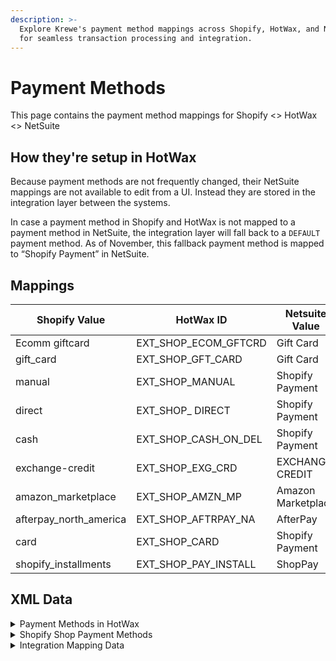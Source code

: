 ```yaml
---
description: >-
  Explore Krewe's payment method mappings across Shopify, HotWax, and NetSuite
  for seamless transaction processing and integration.
---
```


# Payment Methods

This page contains the payment method mappings for Shopify <> HotWax <> NetSuite

## How they're setup in HotWax

Because payment methods are not frequently changed, their NetSuite mappings are not available to edit from a UI. Instead they are stored in the integration layer between the systems.

In case a payment method in Shopify and HotWax is not mapped to a payment method in NetSuite, the integration layer will fall back to a `DEFAULT` payment method. As of November, this fallback payment method is mapped to “Shopify Payment” in NetSuite.

## Mappings

| Shopify Value            | HotWax ID                | Netsuite Value     |
| ------------------------ | ------------------------ | ------------------ |
| Ecomm giftcard           | EXT\_SHOP\_ECOM\_GFTCRD  | Gift Card          |
| gift\_card               | EXT\_SHOP\_GFT\_CARD     | Gift Card          |
| manual                   | EXT\_SHOP\_MANUAL        | Shopify Payment    |
| direct                   | EXT\_SHOP\_ DIRECT       | Shopify Payment    |
| cash                     | EXT\_SHOP\_CASH\_ON\_DEL | Shopify Payment    |
| exchange-credit          | EXT\_SHOP\_EXG\_CRD      | EXCHANGE CREDIT    |
| amazon\_marketplace      | EXT\_SHOP\_AMZN\_MP      | Amazon Marketplace |
| afterpay\_north\_america | EXT\_SHOP\_AFTRPAY\_NA   | AfterPay           |
| card                     | EXT\_SHOP\_CARD          | Shopify Payment    |
| shopify\_installments    | EXT\_SHOP\_PAY\_INSTALL  | ShopPay            |

## XML Data

<details>

<summary>Payment Methods in HotWax</summary>

```xml
<PaymentMethodType description="Ext Ecomm giftcard" paymentMethodTypeId="EXT_SHOP_ECOM_GFTCRD"/>
<PaymentMethodType description="Ext Gift Card" paymentMethodTypeId="EXT_SHOP_GFT_CARD"/>
<PaymentMethodType description="Ext manual" paymentMethodTypeId="EXT_SHOP_MANUAL"/>
<PaymentMethodType description="Ext direct" paymentMethodTypeId="EXT_SHOP_DIRECT"/>
<PaymentMethodType description="Ext exchange-credit" paymentMethodTypeId="EXT_SHOP_EXG_CRD"/>
<PaymentMethodType description="Ext amazon_marketplace" paymentMethodTypeId="EXT_SHOP_AMZN_MP"/>
<PaymentMethodType description="Ext card" paymentMethodTypeId="EXT_SHOP_CARD"/>
```

</details>

<details>

<summary>Shopify Shop Payment Methods</summary>

```xml
<ShopifyShopTypeMapping mappedKey="amazon_marketplace" mappedTypeId="SHOPIFY_PAYMENT_TYPE" mappedValue="EXT_SHOP_AMZN_MP" shopId="SHOP"/>
<ShopifyShopTypeMapping mappedKey="afterpay_north_america" mappedTypeId="SHOPIFY_PAYMENT_TYPE" mappedValue="EXT_SHOP_AFTRPAY_NA" shopId="SHOP"/>
<ShopifyShopTypeMapping mappedKey="card" mappedTypeId="SHOPIFY_PAYMENT_TYPE" mappedValue="EXT_SHOP_CARD" shopId="SHOP"/>
<ShopifyShopTypeMapping mappedKey="cash" mappedTypeId="SHOPIFY_PAYMENT_TYPE" mappedValue="EXT_SHOP_CASH_ON_DEL" shopId="SHOP"/>
<ShopifyShopTypeMapping mappedKey="direct" mappedTypeId="SHOPIFY_PAYMENT_TYPE" mappedValue="EXT_SHOP_DIRECT" shopId="SHOP"/>
<ShopifyShopTypeMapping mappedKey="Ecomm giftcard" mappedTypeId="SHOPIFY_PAYMENT_TYPE" mappedValue="EXT_SHOP_ECOM_GFTCRD" shopId="SHOP"/>
<ShopifyShopTypeMapping mappedKey="exchange-credit" mappedTypeId="SHOPIFY_PAYMENT_TYPE" mappedValue="EXT_SHOP_EXG_CRD" shopId="SHOP"/>
<ShopifyShopTypeMapping mappedKey="gift_card" mappedTypeId="SHOPIFY_PAYMENT_TYPE" mappedValue="EXT_SHOP_GFT_CARD" shopId="SHOP"/>
<ShopifyShopTypeMapping mappedKey="manual" mappedTypeId="SHOPIFY_PAYMENT_TYPE" mappedValue="EXT_SHOP_MANUAL" shopId="SHOP"/>
<ShopifyShopTypeMapping mappedKey="shopify_installments" mappedTypeId="SHOPIFY_PAYMENT_TYPE" mappedValue="EXT_SHOP_PAY_INSTALL" shopId="SHOP"/>
```

</details>

<details>

<summary>Integration Mapping Data</summary>

```xml
<IntegrationTypeMapping integrationTypeId="NETSUITE_PMT_MTHD" mappingKey="EXT_SHOP_ECOM_GFTCRD" mappingValue="13" description="Gift Card"/>
<IntegrationTypeMapping integrationTypeId="NETSUITE_PMT_MTHD" mappingKey="EXT_SHOP_GFT_CARD" mappingValue="13" description="Gift Card"/>
<IntegrationTypeMapping integrationTypeId="NETSUITE_PMT_MTHD" mappingKey="EXT_SHOP_MANUAL" mappingValue="8" description="Shopify Payment"/>
<IntegrationTypeMapping integrationTypeId="NETSUITE_PMT_MTHD" mappingKey="EXT_SHOP_DIRECT" mappingValue="8" description="Shopify Payment"/>
<IntegrationTypeMapping integrationTypeId="NETSUITE_PMT_MTHD" mappingKey="EXT_SHOP_CASH_ON_DEL" mappingValue="8" description="Shopify Payment"/>
<IntegrationTypeMapping integrationTypeId="NETSUITE_PMT_MTHD" mappingKey="EXT_SHOP_EXG_CRD" mappingValue="12" description="EXCHANGE CREDIT"/>
<IntegrationTypeMapping integrationTypeId="NETSUITE_PMT_MTHD" mappingKey="EXT_SHOP_AMZN_MP" mappingValue="16" description="Amazon Marketplace"/>
<IntegrationTypeMapping integrationTypeId="NETSUITE_PMT_MTHD" mappingKey="EXT_SHOP_AFTRPAY_NA" mappingValue="17" description="AfterPay"/>
<IntegrationTypeMapping integrationTypeId="NETSUITE_PMT_MTHD" mappingKey="EXT_SHOP_CARD" mappingValue="8" description="Shopify Payment"/>
<IntegrationTypeMapping integrationTypeId="NETSUITE_PMT_MTHD" mappingKey="EXT_SHOP_PAY_INSTALL" mappingValue="22" description="ShopPay"/>
<IntegrationTypeMapping integrationTypeId="NETSUITE_PMT_MTHD" mappingKey="DEFAULT" mappingValue="8" description="Shopify Payment"/>
```

</details>
